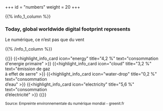 +++
id = "numbers"
weight = 20
+++

{{% info_1_column %}}

### Today, global worldwide digital footprint represents

Le numérique, ce n’est pas que du vent

{{% /info_1_column %}}

{{<grid min-cell-width="160">}} {{<highlight_info_card
        icon="energy"
        title="4,2 %"
        text="consommation <br/> d'energie primaire"
    >}} {{<highlight_info_card
        icon="cloud"
        title="3,2 %"
        text="émission de gaz <br/> à effet de serre"
    >}} {{<highlight_info_card
        icon="water-drop"
        title="0,2 %"
        text="consommation <br/> d’eau"
    >}} {{<highlight_info_card
        icon="electricity"
        title="5,6 %"
        text="consommation <br/> d’électricité"
    >}} {{</grid>}}

<small>Source: Empreinte environnementale du numérique mondial - greenit.fr</small>
